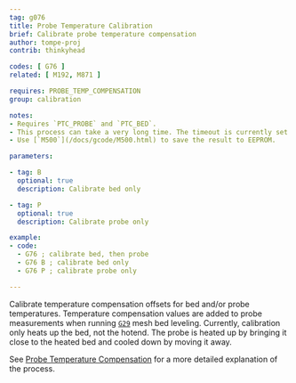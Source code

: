 ```yaml
---
tag: g076
title: Probe Temperature Calibration
brief: Calibrate probe temperature compensation
author: tompe-proj
contrib: thinkyhead

codes: [ G76 ]
related: [ M192, M871 ]

requires: PROBE_TEMP_COMPENSATION
group: calibration

notes:
- Requires `PTC_PROBE` and `PTC_BED`.
- This process can take a very long time. The timeout is currently set to 15min to allow the parts to fully heat up and cool down.
- Use [`M500`](/docs/gcode/M500.html) to save the result to EEPROM.

parameters:

- tag: B
  optional: true
  description: Calibrate bed only

- tag: P
  optional: true
  description: Calibrate probe only

example:
- code:
  - G76 ; calibrate bed, then probe
  - G76 B ; calibrate bed only
  - G76 P ; calibrate probe only

---
```


Calibrate temperature compensation offsets for bed and/or probe temperatures. Temperature compensation values are added to probe measurements when running [`G29`](/docs/gcode/G029.html) mesh bed leveling. Currently, calibration only heats up the bed, not the hotend. The probe is heated up by bringing it close to the heated bed and cooled down by moving it away.

See [Probe Temperature Compensation](/docs/features/probe_temp_compensation.html) for a more detailed explanation of the process.
